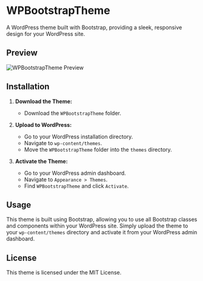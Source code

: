 # WPBootstrapTheme

A WordPress theme built with Bootstrap, providing a sleek, responsive design for your WordPress site.

## Preview

![WPBootstrapTheme Preview](preview.gif)

## Installation

1. **Download the Theme:**
   - Download the `WPBootstrapTheme` folder.

2. **Upload to WordPress:**
   - Go to your WordPress installation directory.
   - Navigate to `wp-content/themes`.
   - Move the `WPBootstrapTheme` folder into the `themes` directory.

3. **Activate the Theme:**
   - Go to your WordPress admin dashboard.
   - Navigate to `Appearance > Themes`.
   - Find `WPBootstrapTheme` and click `Activate`.

## Usage

This theme is built using Bootstrap, allowing you to use all Bootstrap classes and components within your WordPress site. Simply upload the theme to your `wp-content/themes` directory and activate it from your WordPress admin dashboard.

## License

This theme is licensed under the MIT License.
